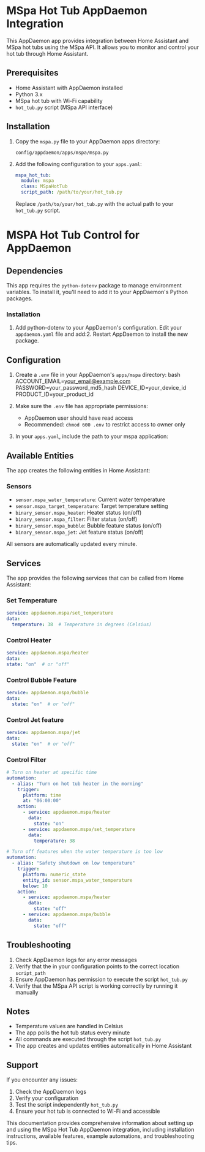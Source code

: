# MSpa Hot Tub AppDaemon Integration

This AppDaemon app provides integration between Home Assistant and MSpa hot tubs using the MSpa API. It allows you to monitor and control your hot tub through Home Assistant.

## Prerequisites

- Home Assistant with AppDaemon installed
- Python 3.x
- MSpa hot tub with Wi-Fi capability
- `hot_tub.py` script (MSpa API interface)

## Installation

1. Copy the `mspa.py` file to your AppDaemon apps directory:
   ```
   config/appdaemon/apps/mspa/mspa.py
   ```

2. Add the following configuration to your `apps.yaml`:
   ```yaml
   mspa_hot_tub:
     module: mspa
     class: MSpaHotTub
     script_path: /path/to/your/hot_tub.py
   ```

   Replace `/path/to/your/hot_tub.py` with the actual path to your `hot_tub.py` script.


# MSPA Hot Tub Control for AppDaemon

## Dependencies

This app requires the `python-dotenv` package to manage environment variables. To install it, you'll need to add it to your AppDaemon's Python packages.

### Installation

1. Add python-dotenv to your AppDaemon's configuration. Edit your `appdaemon.yaml` file and add:2. Restart AppDaemon to install the new package.

## Configuration

1. Create a `.env` file in your AppDaemon's `apps/mspa` directory:
   bash ACCOUNT_EMAIL=your_email@example.com PASSWORD=your_password_md5_hash DEVICE_ID=your_device_id PRODUCT_ID=your_product_id

2. Make sure the `.env` file has appropriate permissions:
   - AppDaemon user should have read access
   - Recommended: `chmod 600 .env` to restrict access to owner only

3. In your `apps.yaml`, include the path to your mspa application:
## Available Entities

The app creates the following entities in Home Assistant:

### Sensors
- `sensor.mspa_water_temperature`: Current water temperature
- `sensor.mspa_target_temperature`: Target temperature setting
- `binary_sensor.mspa_heater`: Heater status (on/off)
- `binary_sensor.mspa_filter`: Filter status (on/off)
- `binary_sensor.mspa_bubble`: Bubble feature status (on/off)
- `binary_sensor.mspa_jet`: Jet feature status (on/off)

All sensors are automatically updated every minute.

## Services

The app provides the following services that can be called from Home Assistant:

### Set Temperature
   ```yaml
   service: appdaemon.mspa/set_temperature
   data:
     temperature: 38  # Temperature in degrees (Celsius)
   ```

### Control Heater
```yaml
service: appdaemon.mspa/heater
data:
state: "on"  # or "off"
```

### Control Bubble Feature
```yaml
service: appdaemon.mspa/bubble
data:
  state: "on"  # or "off"
```

### Control Jet feature
```yaml
service: appdaemon.mspa/jet
data:
  state: "on"  # or "off"
```

### Control Filter
```yaml
# Turn on heater at specific time
automation:
  - alias: "Turn on hot tub heater in the morning"
    trigger:
      platform: time
      at: "06:00:00"
    action:
      - service: appdaemon.mspa/heater
        data:
          state: "on"
      - service: appdaemon.mspa/set_temperature
        data:
          temperature: 38
```

```yaml
# Turn off features when the water temperature is too low
automation:
  - alias: "Safety shutdown on low temperature"
    trigger:
      platform: numeric_state
      entity_id: sensor.mspa_water_temperature
      below: 10
    action:
      - service: appdaemon.mspa/heater
        data:
          state: "off"
      - service: appdaemon.mspa/bubble
        data:
          state: "off"
```

## Troubleshooting
1. Check AppDaemon logs for any error messages
2. Verify that the in your configuration points to the correct location `script_path`
3. Ensure AppDaemon has permission to execute the script `hot_tub.py`
4. Verify that the MSpa API script is working correctly by running it manually

## Notes
- Temperature values are handled in Celsius
- The app polls the hot tub status every minute
- All commands are executed through the script `hot_tub.py`
- The app creates and updates entities automatically in Home Assistant

## Support
If you encounter any issues:
1. Check the AppDaemon logs
2. Verify your configuration
3. Test the script independently `hot_tub.py`
4. Ensure your hot tub is connected to Wi-Fi and accessible

This documentation provides comprehensive information about setting up and using the MSpa Hot Tub AppDaemon integration, including installation instructions, available features, example automations, and troubleshooting tips.